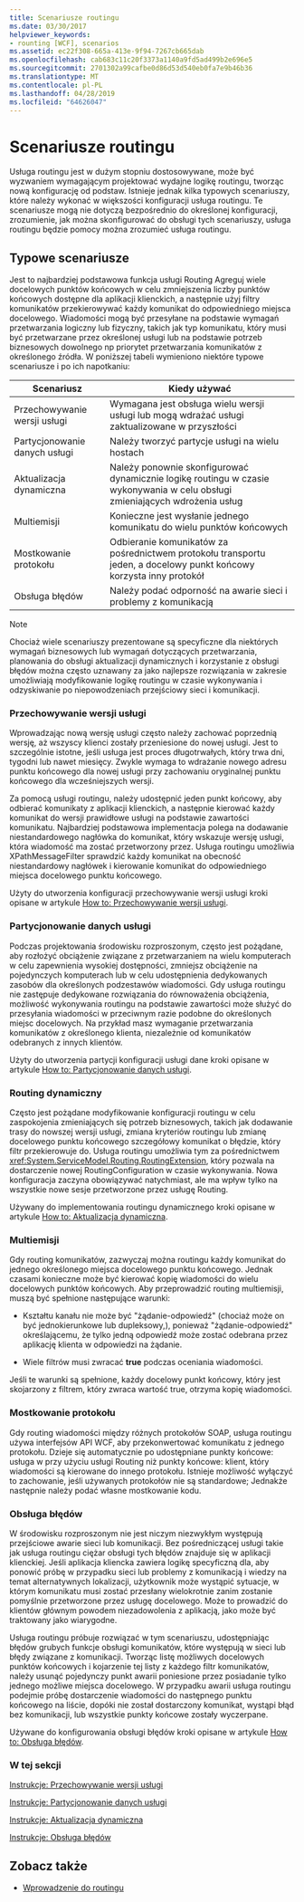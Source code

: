 ```yaml
---
title: Scenariusze routingu
ms.date: 03/30/2017
helpviewer_keywords:
- rounting [WCF], scenarios
ms.assetid: ec22f308-665a-413e-9f94-7267cb665dab
ms.openlocfilehash: cab683c11c20f3373a1140a9fd5ad499b2e696e5
ms.sourcegitcommit: 2701302a99cafbe0d86d53d540eb0fa7e9b46b36
ms.translationtype: MT
ms.contentlocale: pl-PL
ms.lasthandoff: 04/28/2019
ms.locfileid: "64626047"
---
```

# <a name="routing-scenarios"></a>Scenariusze routingu
Usługa routingu jest w dużym stopniu dostosowywane, może być wyzwaniem wymagającym projektować wydajne logikę routingu, tworząc nową konfigurację od podstaw.  Istnieje jednak kilka typowych scenariuszy, które należy wykonać w większości konfiguracji usługa routingu. Te scenariusze mogą nie dotyczą bezpośrednio do określonej konfiguracji, zrozumienie, jak można skonfigurować do obsługi tych scenariuszy, usługa routingu będzie pomocy można zrozumieć usługa routingu.  
  
## <a name="common-scenarios"></a>Typowe scenariusze  
 Jest to najbardziej podstawowa funkcja usługi Routing Agreguj wiele docelowych punktów końcowych w celu zmniejszenia liczby punktów końcowych dostępne dla aplikacji klienckich, a następnie użyj filtry komunikatów przekierowywać każdy komunikat do odpowiedniego miejsca docelowego. Wiadomości mogą być przesyłane na podstawie wymagań przetwarzania logiczny lub fizyczny, takich jak typ komunikatu, który musi być przetwarzane przez określonej usługi lub na podstawie potrzeb biznesowych dowolnego np priorytet przetwarzania komunikatów z określonego źródła. W poniższej tabeli wymieniono niektóre typowe scenariusze i po ich napotkaniu:  
  
|Scenariusz|Kiedy używać|  
|--------------|--------------|  
|Przechowywanie wersji usługi|Wymagana jest obsługa wielu wersji usługi lub mogą wdrażać usługi zaktualizowane w przyszłości|  
|Partycjonowanie danych usługi|Należy tworzyć partycje usługi na wielu hostach|  
|Aktualizacja dynamiczna|Należy ponownie skonfigurować dynamicznie logikę routingu w czasie wykonywania w celu obsługi zmieniających wdrożenia usług|  
|Multiemisji|Konieczne jest wysłanie jednego komunikatu do wielu punktów końcowych|  
|Mostkowanie protokołu|Odbieranie komunikatów za pośrednictwem protokołu transportu jeden, a docelowy punkt końcowy korzysta inny protokół|  
|Obsługa błędów|Należy podać odporność na awarie sieci i problemy z komunikacją|  
  
> [!NOTE]
>  Chociaż wiele scenariuszy prezentowane są specyficzne dla niektórych wymagań biznesowych lub wymagań dotyczących przetwarzania, planowania do obsługi aktualizacji dynamicznych i korzystanie z obsługi błędów można często uznawany za jako najlepsze rozwiązania w zakresie umożliwiają modyfikowanie logikę routingu w czasie wykonywania i odzyskiwanie po niepowodzeniach przejściowy sieci i komunikacji.  
  
### <a name="service-versioning"></a>Przechowywanie wersji usługi  
 Wprowadzając nową wersję usługi często należy zachować poprzednią wersję, aż wszyscy klienci zostały przeniesione do nowej usługi. Jest to szczególnie istotne, jeśli usługa jest proces długotrwałych, który trwa dni, tygodni lub nawet miesięcy. Zwykle wymaga to wdrażanie nowego adresu punktu końcowego dla nowej usługi przy zachowaniu oryginalnej punktu końcowego dla wcześniejszych wersji.  
  
 Za pomocą usługi routingu, należy udostępnić jeden punkt końcowy, aby odbierać komunikaty z aplikacji klienckich, a następnie kierować każdy komunikat do wersji prawidłowe usługi na podstawie zawartości komunikatu. Najbardziej podstawowa implementacja polega na dodawanie niestandardowego nagłówka do komunikat, który wskazuje wersję usługi, która wiadomość ma zostać przetworzony przez. Usługa routingu umożliwia XPathMessageFilter sprawdzić każdy komunikat na obecność niestandardowy nagłówek i kierowanie komunikat do odpowiedniego miejsca docelowego punktu końcowego.  
  
 Użyty do utworzenia konfiguracji przechowywanie wersji usługi kroki opisane w artykule [How to: Przechowywanie wersji usługi](../../../../docs/framework/wcf/feature-details/how-to-service-versioning.md).
  
### <a name="service-data-partitioning"></a>Partycjonowanie danych usługi  
 Podczas projektowania środowisku rozproszonym, często jest pożądane, aby rozłożyć obciążenie związane z przetwarzaniem na wielu komputerach w celu zapewnienia wysokiej dostępności, zmniejsz obciążenie na pojedynczych komputerach lub w celu udostępnienia dedykowanych zasobów dla określonych podzestawów wiadomości. Gdy usługa routingu nie zastępuje dedykowane rozwiązania do równoważenia obciążenia, możliwość wykonywania routingu na podstawie zawartości może służyć do przesyłania wiadomości w przeciwnym razie podobne do określonych miejsc docelowych. Na przykład masz wymaganie przetwarzania komunikatów z określonego klienta, niezależnie od komunikatów odebranych z innych klientów.  
  
 Użyty do utworzenia partycji konfiguracji usługi dane kroki opisane w artykule [How to: Partycjonowanie danych usługi](../../../../docs/framework/wcf/feature-details/how-to-service-data-partitioning.md).  
  
### <a name="dynamic-routing"></a>Routing dynamiczny  
 Często jest pożądane modyfikowanie konfiguracji routingu w celu zaspokojenia zmieniających się potrzeb biznesowych, takich jak dodawanie trasy do nowszej wersji usługi, zmiana kryteriów routingu lub zmianę docelowego punktu końcowego szczegółowy komunikat o błędzie, który filtr przekierowuje do. Usługa routingu umożliwia tym za pośrednictwem <xref:System.ServiceModel.Routing.RoutingExtension>, który pozwala na dostarczenie nowej RoutingConfiguration w czasie wykonywania. Nowa konfiguracja zaczyna obowiązywać natychmiast, ale ma wpływ tylko na wszystkie nowe sesje przetworzone przez usługę Routing.  
  
 Używany do implementowania routingu dynamicznego kroki opisane w artykule [How to: Aktualizacja dynamiczna](../../../../docs/framework/wcf/feature-details/how-to-dynamic-update.md).
  
### <a name="multicast"></a>Multiemisji  
 Gdy routing komunikatów, zazwyczaj można routingu każdy komunikat do jednego określonego miejsca docelowego punktu końcowego.  Jednak czasami konieczne może być kierować kopię wiadomości do wielu docelowych punktów końcowych. Aby przeprowadzić routing multiemisji, muszą być spełnione następujące warunki:  
  
- Kształtu kanału nie może być "żądanie-odpowiedź" (chociaż może on być jednokierunkowe lub dupleksowy,), ponieważ "żądanie-odpowiedź" określającemu, że tylko jedną odpowiedź może zostać odebrana przez aplikację klienta w odpowiedzi na żądanie.  
  
- Wiele filtrów musi zwracać **true** podczas oceniania wiadomości.  
  
 Jeśli te warunki są spełnione, każdy docelowy punkt końcowy, który jest skojarzony z filtrem, który zwraca wartość true, otrzyma kopię wiadomości.  
  
### <a name="protocol-bridging"></a>Mostkowanie protokołu  
 Gdy routing wiadomości między różnych protokołów SOAP, usługa routingu używa interfejsów API WCF, aby przekonwertować komunikatu z jednego protokołu. Dzieje się automatycznie po udostępniane punkty końcowe: usługa w przy użyciu usługi Routing niż punkty końcowe: klient, który wiadomości są kierowane do innego protokołu. Istnieje możliwość wyłączyć to zachowanie, jeśli używanych protokołów nie są standardowe; Jednakże następnie należy podać własne mostkowanie kodu.
  
### <a name="error-handling"></a>Obsługa błędów  
 W środowisku rozproszonym nie jest niczym niezwykłym występują przejściowe awarie sieci lub komunikacji. Bez pośredniczącej usługi takie jak usługa routingu ciężar obsługi tych błędów znajduje się w aplikacji klienckiej. Jeśli aplikacja kliencka zawiera logikę specyficzną dla, aby ponowić próbę w przypadku sieci lub problemy z komunikacją i wiedzy na temat alternatywnych lokalizacji, użytkownik może wystąpić sytuacje, w którym komunikatu musi zostać przesłany wielokrotnie zanim zostanie pomyślnie przetworzone przez usługę docelowego. Może to prowadzić do klientów głównym powodem niezadowolenia z aplikacją, jako może być traktowany jako wiarygodne.  
  
 Usługa routingu próbuje rozwiązać w tym scenariuszu, udostępniając błędów grubych funkcje obsługi komunikatów, które występują w sieci lub błędy związane z komunikacji. Tworząc listę możliwych docelowych punktów końcowych i kojarzenie tej listy z każdego filtr komunikatów, należy usunąć pojedynczy punkt awarii poniesione przez posiadanie tylko jednego możliwe miejsca docelowego. W przypadku awarii usługa routingu podejmie próbę dostarczenie wiadomości do następnego punktu końcowego na liście, dopóki nie został dostarczony komunikat, wystąpi błąd bez komunikacji, lub wszystkie punkty końcowe zostały wyczerpane.  
  
 Używane do konfigurowania obsługi błędów kroki opisane w artykule [How to: Obsługa błędów](../../../../docs/framework/wcf/feature-details/how-to-error-handling.md).
  
### <a name="in-this-section"></a>W tej sekcji  
 [Instrukcje: Przechowywanie wersji usługi](../../../../docs/framework/wcf/feature-details/how-to-service-versioning.md)  
  
 [Instrukcje: Partycjonowanie danych usługi](../../../../docs/framework/wcf/feature-details/how-to-service-data-partitioning.md)  
  
 [Instrukcje: Aktualizacja dynamiczna](../../../../docs/framework/wcf/feature-details/how-to-dynamic-update.md)  
  
 [Instrukcje: Obsługa błędów](../../../../docs/framework/wcf/feature-details/how-to-error-handling.md)  
  
## <a name="see-also"></a>Zobacz także

- [Wprowadzenie do routingu](../../../../docs/framework/wcf/feature-details/routing-introduction.md)
